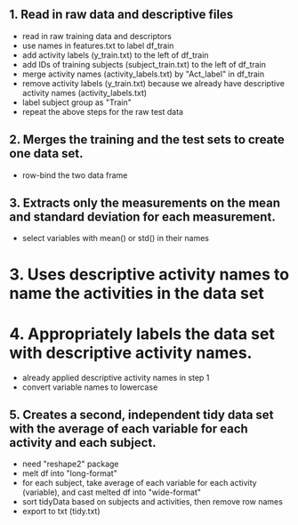 ## 1. Read in raw data and descriptive files
* read in raw training data and descriptors
* use names in features.txt to label df_train
* add activity labels (y_train.txt) to the left of df_train
* add IDs of training subjects (subject_train.txt) to the left of df_train
* merge activity names (activity_labels.txt) by "Act_label" in df_train
* remove activity labels (y_train.txt) because we already have descriptive activity names (activity_labels.txt)
* label subject group as "Train"
* repeat the above steps for the raw test data

## 2. Merges the training and the test sets to create one data set.
* row-bind the two data frame

## 3. Extracts only the measurements on the mean and standard deviation for each measurement. 
* select variables with mean() or std() in their names

# 3. Uses descriptive activity names to name the activities in the data set
# 4. Appropriately labels the data set with descriptive activity names. 
* already applied descriptive activity names in step 1
* convert variable names to lowercase

## 5. Creates a second, independent tidy data set with the average of each variable for each activity and each subject. 
* need "reshape2" package
* melt df into "long-format"
* for each subject, take average of each variable for each activity (variable), and cast melted df into "wide-format"
* sort tidyData based on subjects and activities, then remove row names
* export to txt (tidy.txt)
